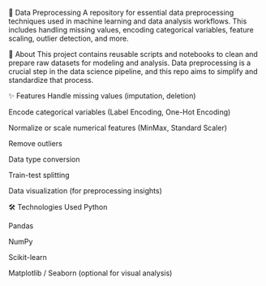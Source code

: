 🧹 Data Preprocessing
A repository for essential data preprocessing techniques used in machine learning and data analysis workflows. This includes handling missing values, encoding categorical variables, feature scaling, outlier detection, and more.

📖 About
This project contains reusable scripts and notebooks to clean and prepare raw datasets for modeling and analysis. Data preprocessing is a crucial step in the data science pipeline, and this repo aims to simplify and standardize that process.

✨ Features
Handle missing values (imputation, deletion)

Encode categorical variables (Label Encoding, One-Hot Encoding)

Normalize or scale numerical features (MinMax, Standard Scaler)

Remove outliers

Data type conversion

Train-test splitting

Data visualization (for preprocessing insights)

🛠️ Technologies Used
Python

Pandas

NumPy

Scikit-learn

Matplotlib / Seaborn (optional for visual analysis)

